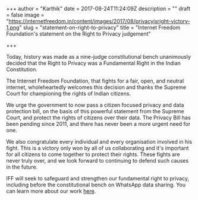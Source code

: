 +++
author = "Karthik"
date = 2017-08-24T11:24:09Z
description = ""
draft = false
image = "https://internetfreedom.in/content/images/2017/08/privacyisright-victory-1.png"
slug = "statement-on-right-to-privacy"
title = "Internet Freedom Foundation's statement on the Right to Privacy judgement"

+++


Today, history was made as a nine-judge constitutional bench unanimously decided that the Right to Privacy was a Fundamental Right in the Indian Constitution. 

The Internet Freedom Foundation, that fights for a fair, open, and neutral internet, wholeheartedly welcomes this decision and thanks the Supreme Court for championing the rights of Indian citizens. 

We urge the government to now pass a citizen focused privacy and data protection bill, on the basis of this powerful statement from the Supreme Court, and protect the rights of citizens over their data. The Privacy Bill has been pending since 2011, and there has never been a more urgent need for one.

We also congratulate every individual and every organisation involved in his fight. This is a victory only won by all of us collaborating and it's important for all citizens to come together to protect their rights. These fights are never truly over, and we look forward to continuing to defend such causes in the future.

IFF will seek to safeguard and strengthen our fundamental right to privacy, including before the constitutional bench on WhatsApp data sharing. You can learn more about our work [here](https://internetfreedom.in/).

